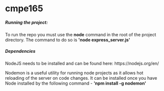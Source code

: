 # cmpe165

<h5>Running the project:</h5>
To run the repo you must use the <b>node</b> command in the root of the project directory. 
The command to do so is <b>'node express_server.js'</b>


<h5>Dependencies</h5>
NodeJS needs to be installed and can be found here: https://nodejs.org/en/

Nodemon is a useful utility for running node projects as it allows hot reloading of the server
on code changes. It can be installed once you have Node installed by the following command - <b>'npm install -g nodemon'</b>
